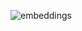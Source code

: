 ![embeddings](https://github.com/AGAMPANDEYY/kge-clip/blob/main/Vector-Embeddings/Images/Img_clusters_15.png)
